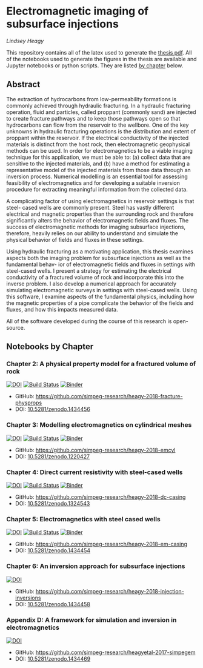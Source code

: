 # Electromagnetic imaging of subsurface injections
_Lindsey Heagy_

This repository contains all of the latex used to generate the [thesis pdf](./thesis/thesis.pdf). All of the notebooks used to generate the figures in the thesis are available and Jupyter notebooks or python scripts. They are listed [by chapter](#Notebooks-by-Chapter) below.  

## Abstract

The extraction of hydrocarbons from low-permeability formations is commonly achieved through hydraulic fracturing. In a hydraulic fracturing operation, fluid and particles, called proppant (commonly sand) are injected to create fracture pathways and to keep those pathways open so that hydrocarbons can flow from the reservoir to the wellbore. One of the key unknowns in hydraulic fracturing operations is the distribution and extent of proppant within the reservoir. If the electrical conductivity of the injected materials is distinct from the host rock, then electromagnetic geophysical methods can be used. In order for electromagnetics to be a viable imaging technique for this application, we must be able to: (a) collect data that are sensitive to the injected materials, and (b) have a method for estimating a representative model of the injected materials from those data through an inversion process. Numerical modelling is an essential tool for assessing feasibility of electromagnetics and for developing a suitable inversion procedure for extracting meaningful information from the collected data.

A complicating factor of using electromagnetics in reservoir settings is that steel- cased wells are commonly present. Steel has vastly different electrical and magnetic properties than the surrounding rock and therefore significantly alters the behavior of electromagnetic fields and fluxes. The success of electromagnetic methods for imaging subsurface injections, therefore, heavily relies on our ability to understand and simulate the physical behavior of fields and fluxes in these settings.

Using hydraulic fracturing as a motivating application, this thesis examines aspects both the imaging problem for subsurface injections as well as the fundamental behav- ior of electromagnetic fields and fluxes in settings with steel-cased wells. I present a strategy for estimating the electrical conductivity of a fractured volume of rock and incorporate this into the inverse problem. I also develop a numerical approach for accurately simulating electromagnetic surveys in settings with steel-cased wells. Using this software, I examine aspects of the fundamental physics, including how the magnetic properties of a pipe complicate the behavior of the fields and fluxes, and how this impacts measured data.

All of the software developed during the course of this research is open-source.

## Notebooks by Chapter
### Chapter 2: A physical property model for a fractured volume of rock
[![DOI](https://zenodo.org/badge/DOI/10.5281/zenodo.1434457.svg)](https://doi.org/10.5281/zenodo.1434457)
[![Build Status](https://travis-ci.org/simpeg-research/heagy-2018-fracture-physprops.svg?branch=master)](https://travis-ci.org/simpeg-research/heagy-2018-fracture-physprops)
[![Binder](https://mybinder.org/badge.svg)](https://mybinder.org/v2/gh/simpeg-research/heagy-2018-fracture-physprops/master)

- GitHub: https://github.com/simpeg-research/heagy-2018-fracture-physprops
- DOI: [10.5281/zenodo.1434456](https://doi.org/10.5281/zenodo.1434456)

### Chapter 3: Modelling electromagnetics on cylindrical meshes
[![DOI](https://zenodo.org/badge/DOI/10.5281/zenodo.1220427.svg)](https://doi.org/10.5281/zenodo.1220427)
[![Build Status](https://travis-ci.org/simpeg-research/heagy-2018-emcyl.svg?branch=master)](https://travis-ci.org/simpeg-research/heagy-2018-emcyl)
[![Binder](https://mybinder.org/badge.svg)](https://mybinder.org/v2/gh/simpeg-research/heagy-2018-emcyl/master?filepath=index.ipynb)

- GitHub: https://github.com/simpeg-research/heagy-2018-emcyl 
- DOI: [10.5281/zenodo.1220427](https://doi.org/10.5281/zenodo.1220427)

### Chapter 4: Direct current resistivity with steel-cased wells
[![DOI](https://zenodo.org/badge/DOI/10.5281/zenodo.1324543.svg)](https://doi.org/10.5281/zenodo.1324543)
[![Build Status](https://travis-ci.org/simpeg-research/heagy-2018-dc-casing.svg?branch=master)](https://travis-ci.org/simpeg-research/heagy-2018-dc-casing)
[![Binder](https://mybinder.org/badge.svg)](https://mybinder.org/v2/gh/simpeg-research/heagy-2018-dc-casing/master?filepath=index.ipynb)

- GitHub: https://github.com/simpeg-research/heagy-2018-dc-casing
- DOI: [10.5281/zenodo.1324543](https://doi.org/10.5281/zenodo.1324543)

### Chapter 5: Electromagnetics with steel cased wells
[![DOI](https://zenodo.org/badge/DOI/10.5281/zenodo.1434454.svg)](https://doi.org/10.5281/zenodo.1434454)
[![Build Status](https://travis-ci.org/simpeg-research/heagy-2018-em-casing.svg?branch=master)](https://travis-ci.org/simpeg-research/heagy-2018-em-casing)
[![Binder](https://mybinder.org/badge.svg)](https://mybinder.org/v2/gh/simpeg-research/heagy-2018-em-casing/master)

- GitHub: https://github.com/simpeg-research/heagy-2018-em-casing
- DOI: [10.5281/zenodo.1434454](https://doi.org/10.5281/zenodo.1434454)

### Chapter 6: An inversion approach for subsurface injections
[![DOI](https://zenodo.org/badge/DOI/10.5281/zenodo.1434458.svg)](https://doi.org/10.5281/zenodo.1434458)

- GitHub: https://github.com/simpeg-research/heagy-2018-injection-inversions 
- DOI: [10.5281/zenodo.1434458](https://doi.org/10.5281/zenodo.1434458)

### Appendix D: A framework for simulation and inversion in electromagnetics
[![DOI](https://zenodo.org/badge/DOI/10.5281/zenodo.1434469.svg)](https://doi.org/10.5281/zenodo.1434469)

- GitHub: https://github.com/simpeg-research/heagyetal-2017-simpegem
- DOI: [10.5281/zenodo.1434469](https://doi.org/10.5281/zenodo.1434469)

 
